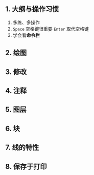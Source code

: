 ## 1. 大纲与操作习惯 
1. 多练、多操作 
2. `Space` 空格键很重要 `Enter` 取代空格键
3. 学会看**命令栏**

## 2. 绘图 


## 3. 修改 

## 4. 注释 


## 5. 图层 


## 6. 块 


## 7. 线的特性 


## 8. 保存于打印 

